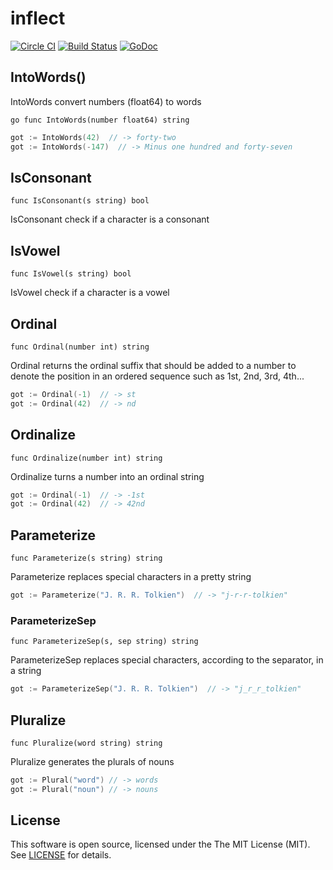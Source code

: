 # inflect

[![Circle CI](https://circleci.com/gh/martinusso/inflect.svg?style=svg)](https://circleci.com/gh/martinusso/inflect)
[![Build Status](https://travis-ci.org/martinusso/inflect.svg?branch=master)](https://travis-ci.org/martinusso/inflect)
[![GoDoc](https://godoc.org/github.com/martinusso/inflect?status.svg)](https://godoc.org/github.com/martinusso/inflect)



## IntoWords()

IntoWords convert numbers (float64) to words

```go func IntoWords(number float64) string ```

```go
got := IntoWords(42)  // -> forty-two
got := IntoWords(-147)  // -> Minus one hundred and forty-seven
```

## IsConsonant

`func IsConsonant(s string) bool`

IsConsonant check if a character is a consonant

## IsVowel

`func IsVowel(s string) bool`

IsVowel check if a character is a vowel

## Ordinal

`func Ordinal(number int) string`

Ordinal returns the ordinal suffix that should be added to a number to denote the position in an ordered sequence such as 1st, 2nd, 3rd, 4th...

```go
got := Ordinal(-1)  // -> st
got := Ordinal(42)  // -> nd
```

## Ordinalize

`func Ordinalize(number int) string`

Ordinalize turns a number into an ordinal string

```go
got := Ordinal(-1)  // -> -1st
got := Ordinal(42)  // -> 42nd
```

## Parameterize

`func Parameterize(s string) string`

Parameterize replaces special characters in a pretty string

```go
got := Parameterize("J. R. R. Tolkien")  // -> "j-r-r-tolkien"
```

### ParameterizeSep

`func ParameterizeSep(s, sep string) string`

ParameterizeSep replaces special characters, according to the separator, in a string

```go
got := ParameterizeSep("J. R. R. Tolkien")  // -> "j_r_r_tolkien"
```


## Pluralize

`func Pluralize(word string) string`

Pluralize generates the plurals of nouns

```go
got := Plural("word") // -> words
got := Plural("noun") // -> nouns
```

## License

This software is open source, licensed under the The MIT License (MIT). See [LICENSE](https://github.com/martinusso/inflect/blob/master/LICENSE) for details.
